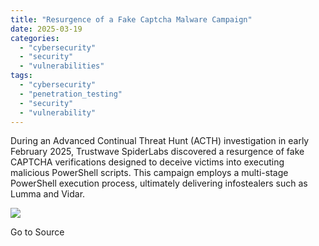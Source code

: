 ```yaml
---
title: "Resurgence of a Fake Captcha Malware Campaign"
date: 2025-03-19
categories: 
  - "cybersecurity"
  - "security"
  - "vulnerabilities"
tags: 
  - "cybersecurity"
  - "penetration_testing"
  - "security"
  - "vulnerability"
---
```


During an Advanced Continual Threat Hunt (ACTH) investigation in early February 2025, Trustwave SpiderLabs discovered a resurgence of fake CAPTCHA verifications designed to deceive victims into executing malicious PowerShell scripts. This campaign employs a multi-stage PowerShell execution process, ultimately delivering infostealers such as Lumma and Vidar.

![](https://track.hubspot.com/__ptq.gif?a=21158977&k=14&r=https%3A%2F%2Fwww.trustwave.com%2Fen-us%2Fresources%2Fblogs%2Fspiderlabs-blog%2Fresurgence-of-a-fake-captcha-malware-campaign%2F&bu=https%253A%252F%252Fwww.trustwave.com%252Fen-us%252Fresources%252Fblogs%252Fspiderlabs-blog&bvt=rss)

Go to Source
